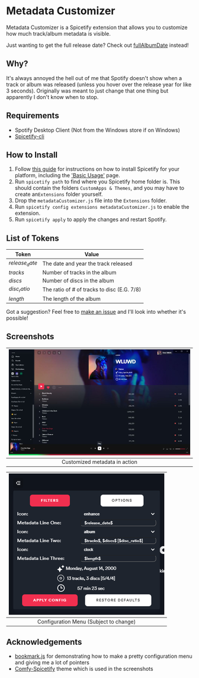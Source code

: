 # Metadata Customizer
Metadata Customizer is a Spicetify extension that allows you to customize how much track/album metadata is visible. 

Just wanting to get the full release date? Check out [fullAlbumDate](https://github.com/huhridge/huh-spicetify-extensions/tree/main/fullAlbumDate) instead!

## Why?
It's always annoyed the hell out of me that Spotify doesn't show when a track or album was released (unless you hover over the release year for like 3 seconds). Originally was meant to just change that one thing but apparently I don't know when to stop.

## Requirements

 - Spotify Desktop Client (Not from the Windows store if on Windows)
 - [Spicetify-cli](https://github.com/khanhas/spicetify-cli)

## How to Install

 1. Follow [this guide](https://spicetify.app/docs/getting-started/installation) for instructions on how to install Spicetify for your platform, including the ['Basic Usage'](https://spicetify.app/docs/getting-started/basic-usage) page.
 2. Run `spicetify path` to find where you Spicetify home folder is. This should contain  the folders `CustomApps & Themes`, and you may have to create an`Extensions` folder yourself.
 3. Drop the `metadataCustomizer.js` file into the `Extensions` folder.
 4. Run `spicetify config extensions metadataCustomizer.js` to enable the extension.
 5. Run `spicetify apply` to apply the changes and restart Spotify.

## List of Tokens
| Token          | Value                                       |
|----------------|---------------------------------------------|
| $release_date$ | The date and year the track released        |
| $tracks$       | Number of tracks in the album               |
| $discs$        | Number of discs in the album                |
| $disc_ratio$   | The ratio of # of tracks to disc (E.G. 7/8) |
| $length$       | The length of the album                     |

Got a suggestion? Feel free to [make an issue](https://github.com/Ewan-Selkirk/Metadata-Customizer/issues/new?assignees=Ewan-Selkirk&labels=enhancement&template=token-request.md&title=%5BREQUEST%5D+) and I'll look into whether it's possible!

## Screenshots
|![alt text](Assets/preview.jpg "Screenshot of the Spotify window with customized metadata")|
| :-: |
| Customized metadata in action |

| ![alt text](Assets/config.png "Screenshot of the configuration menu of the extension.") |
| :-: |
| Configuration Menu (Subject to change) |

## Acknowledgements
- [bookmark.js](https://github.com/khanhas/spicetify-cli/blob/master/Extensions/bookmark.js) for demonstrating how to make a pretty configuration menu and giving me a lot of pointers
- [Comfy-Spicetify](https://github.com/NYRI4/Comfy-spicetify) theme which is used in the screenshots